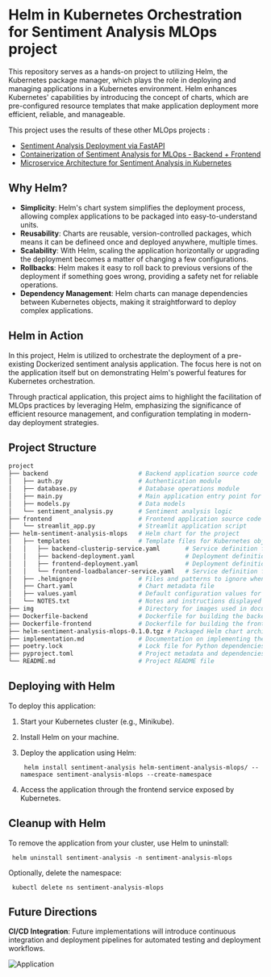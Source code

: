 # Helm in Kubernetes Orchestration for Sentiment Analysis MLOps project 

This repository serves as a hands-on project to utilizing Helm, the Kubernetes package manager, which plays the role in deploying and managing applications in a Kubernetes environment. Helm enhances Kubernetes' capabilities by introducing the concept of charts, which are pre-configured resource templates that make application deployment more efficient, reliable, and manageable.

This project uses the results of these other MLOps projects :
- [Sentiment Analysis Deployment via FastAPI](https://github.com/lemberck/mlops/tree/main/02-fastapi)
- [Containerization of Sentiment Analysis for MLOps - Backend + Frontend](https://github.com/lemberck/mlops/tree/main/04-docker)
- [Microservice Architecture for Sentiment Analysis in Kubernetes](https://github.com/lemberck/mlops/tree/main/05-kubernetes)

## Why Helm?

- **Simplicity**: Helm's chart system simplifies the deployment process, allowing complex applications to be packaged into easy-to-understand units.
- **Reusability**: Charts are reusable, version-controlled packages, which means it can be defineed once and deployed anywhere, multiple times.
- **Scalability**: With Helm, scaling the application horizontally or upgrading the deployment becomes a matter of changing a few configurations.
- **Rollbacks**: Helm makes it easy to roll back to previous versions of the deployment if something goes wrong, providing a safety net for reliable operations.
- **Dependency Management**: Helm charts can manage dependencies between Kubernetes objects, making it straightforward to deploy complex applications.

## Helm in Action

In this project, Helm is utilized to orchestrate the deployment of a pre-existing Dockerized sentiment analysis application. The focus here is not on the application itself but on demonstrating Helm's powerful features for Kubernetes orchestration. 

Through practical application, this project aims to highlight the facilitation of MLOps practices by leveraging Helm, emphasizing the significance of efficient resource management, and configuration templating in modern-day deployment strategies.


## Project Structure
```bash
project
├── backend                         # Backend application source code
│   ├── auth.py                     # Authentication module
│   ├── database.py                 # Database operations module
│   ├── main.py                     # Main application entry point for FastAPI
│   ├── models.py                   # Data models
│   └── sentiment_analysis.py       # Sentiment analysis logic
├── frontend                        # Frontend application source code
│   └── streamlit_app.py            # Streamlit application script
├── helm-sentiment-analysis-mlops   # Helm chart for the project
│   ├── templates                   # Template files for Kubernetes objects
│   │   ├── backend-clusterip-service.yaml       # Service definition for backend
│   │   ├── backend-deployment.yaml              # Deployment definition for backend
│   │   ├── frontend-deployment.yaml             # Deployment definition for frontend
│   │   └── frontend-loadbalancer-service.yaml   # Service definition for frontend with LoadBalancer
│   ├── .helmignore                 # Files and patterns to ignore when packaging
│   ├── Chart.yaml                  # Chart metadata file
│   ├── values.yaml                 # Default configuration values for the chart
│   └── NOTES.txt                   # Notes and instructions displayed after chart installation
├── img                             # Directory for images used in documentation or app
├── Dockerfile-backend              # Dockerfile for building the backend image
├── Dockerfile-frontend             # Dockerfile for building the frontend image
├── helm-sentiment-analysis-mlops-0.1.0.tgz # Packaged Helm chart archive
├── implementation.md               # Documentation on implementing the Helm chart
├── poetry.lock                     # Lock file for Python dependencies (Poetry)
├── pyproject.toml                  # Project metadata and dependencies (Poetry)
└── README.md                       # Project README file
```

## Deploying with Helm
To deploy this application:

1. Start your Kubernetes cluster (e.g., Minikube).
2. Install Helm on your machine.
3. Deploy the application using Helm:

   ``` helm install sentiment-analysis helm-sentiment-analysis-mlops/ --namespace sentiment-analysis-mlops --create-namespace```

4. Access the application through the frontend service exposed by Kubernetes.

## Cleanup with Helm
To remove the application from your cluster, use Helm to uninstall:

``` helm uninstall sentiment-analysis -n sentiment-analysis-mlops```

Optionally, delete the namespace:

``` kubectl delete ns sentiment-analysis-mlops```

## Future Directions
**CI/CD Integration**: Future implementations will introduce continuous integration and deployment pipelines for automated testing and deployment workflows.

![Application](https://github.com/lemberck/mlops/blob/main/06-helm/img/helm-dep.png)